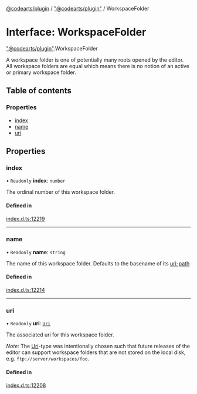 [@codearts/plugin](../README.md) / ["@codearts/plugin"](../modules/_codearts_plugin_.md) / WorkspaceFolder

# Interface: WorkspaceFolder

["@codearts/plugin"](../modules/_codearts_plugin_.md).WorkspaceFolder

A workspace folder is one of potentially many roots opened by the editor. All workspace folders
are equal which means there is no notion of an active or primary workspace folder.

## Table of contents

### Properties

- [index](codearts_plugin_.WorkspaceFolder.md#index)
- [name](codearts_plugin_.WorkspaceFolder.md#name)
- [uri](codearts_plugin_.WorkspaceFolder.md#uri)

## Properties

### index

• `Readonly` **index**: `number`

The ordinal number of this workspace folder.

#### Defined in

[index.d.ts:12219](https://github.com/shuyaqian/cloudide-plugin-api/blob/3fbdd11/index.d.ts#L12219)

___

### name

• `Readonly` **name**: `string`

The name of this workspace folder. Defaults to
the basename of its [uri-path](../classes/codearts_plugin_.Uri.md#path)

#### Defined in

[index.d.ts:12214](https://github.com/shuyaqian/cloudide-plugin-api/blob/3fbdd11/index.d.ts#L12214)

___

### uri

• `Readonly` **uri**: [`Uri`](../classes/codearts_plugin_.Uri.md)

The associated uri for this workspace folder.

*Note:* The [Uri](../classes/codearts_plugin_.Uri.md)-type was intentionally chosen such that future releases of the editor can support
workspace folders that are not stored on the local disk, e.g. `ftp://server/workspaces/foo`.

#### Defined in

[index.d.ts:12208](https://github.com/shuyaqian/cloudide-plugin-api/blob/3fbdd11/index.d.ts#L12208)
